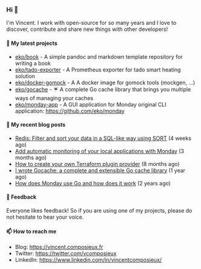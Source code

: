 ### Hi 👋

I'm Vincent. I work with open-source for so many years and I love to discover, contribute and share new things with other developers!

#### 🌱 My latest projects


- [eko/book](https://github.com/eko/book) - A simple pandoc and markdown template repository for writing a book
- [eko/tado-exporter](https://github.com/eko/tado-exporter) - A Prometheus exporter for tado smart heating solution
- [eko/docker-gomock](https://github.com/eko/docker-gomock) - A A docker image for gomock tools (mockgen, ...)
- [eko/gocache](https://github.com/eko/gocache) - ☔️ A complete Go cache library that brings you multiple ways of managing your caches
- [eko/monday-app](https://github.com/eko/monday-app) - A GUI application for Monday original CLI application: https://github.com/eko/monday

#### 📜 My recent blog posts


- [Redis: Filter and sort your data in a SQL-like way using SORT](https://vincent.composieux.fr/article/redis-filter-and-sort-your-data-in-a-sql-like-way-using-sort) (4 weeks ago)
- [Add automatic monitoring of your local applications with Monday](https://vincent.composieux.fr/article/add-automatic-monitoring-of-your-local-applications-with-monday) (3 months ago)
- [How to create your own Terraform plugin provider](https://vincent.composieux.fr/article/create-a-provider-plugin-for-terraform) (8 months ago)
- [I wrote Gocache: a complete and extensible Go cache library](https://vincent.composieux.fr/article/i-wrote-gocache-a-complete-and-extensible-go-cache-library) (1 year ago)
- [How does Monday use Go and how does it work](https://vincent.composieux.fr/article/how-does-monday-use-go-and-how-does-it-work) (2 years ago)

#### 💬 Feedback

Everyone likes feedback! So if you are using one of my projects, please do not hesitate to hear your voice.

#### 📫 How to reach me

- Blog: https://vincent.composieux.fr
- Twitter: https://twitter.com/vcomposieux
- LinkedIn: https://www.linkedin.com/in/vincentcomposieux/